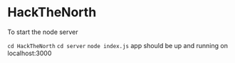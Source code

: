 # HackTheNorth

To start the node server

```cd HackTheNorth```
```cd server```
```node index.js```
app should be up and running on localhost:3000
